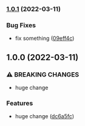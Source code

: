 ### [1.0.1](https://github.com/dgff07/ReleaseDemo/compare/v1.0.0...v1.0.1) (2022-03-11)


### Bug Fixes

* fix something ([09eff4c](https://github.com/dgff07/ReleaseDemo/commit/09eff4c7cbc3d3b02f4a5996ddbeef70c4ef9154))

## 1.0.0 (2022-03-11)


### ⚠ BREAKING CHANGES

* huge change

### Features

* huge change ([dc6a5fc](https://github.com/dgff07/ReleaseDemo/commit/dc6a5fc604f5dee4217ec880db48b484792b18ae))
